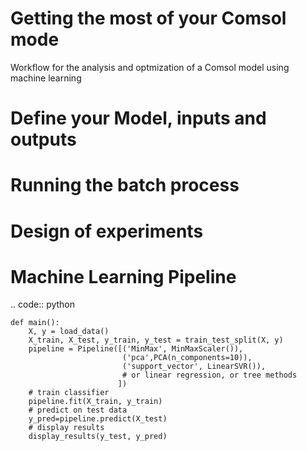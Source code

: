 # Getting the most of your Comsol mode
Workflow for the analysis and optmization of a Comsol model using machine learning

# Define your Model, inputs and outputs

# Running the batch process

# Design of experiments

# Machine Learning Pipeline
.. code:: python

    def main():
        X, y = load_data()
        X_train, X_test, y_train, y_test = train_test_split(X, y)
        pipeline = Pipeline([('MinMax', MinMaxScaler()),
                             ('pca',PCA(n_components=10)),
                             ('support_vector', LinearSVR()),
                             # or linear regression, or tree methods
                            ])
        # train classifier
        pipeline.fit(X_train, y_train)
        # predict on test data
        y_pred=pipeline.predict(X_test)
        # display results
        display_results(y_test, y_pred)

